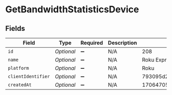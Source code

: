 # GetBandwidthStatisticsDevice


## Fields

| Field                            | Type                             | Required                         | Description                      | Example                          |
| -------------------------------- | -------------------------------- | -------------------------------- | -------------------------------- | -------------------------------- |
| `id`                             | *Optional<Integer>*              | :heavy_minus_sign:               | N/A                              | 208                              |
| `name`                           | *Optional<String>*               | :heavy_minus_sign:               | N/A                              | Roku Express                     |
| `platform`                       | *Optional<String>*               | :heavy_minus_sign:               | N/A                              | Roku                             |
| `clientIdentifier`               | *Optional<String>*               | :heavy_minus_sign:               | N/A                              | 793095d235660625108ef785cc7646e9 |
| `createdAt`                      | *Optional<Integer>*              | :heavy_minus_sign:               | N/A                              | 1706470556                       |
